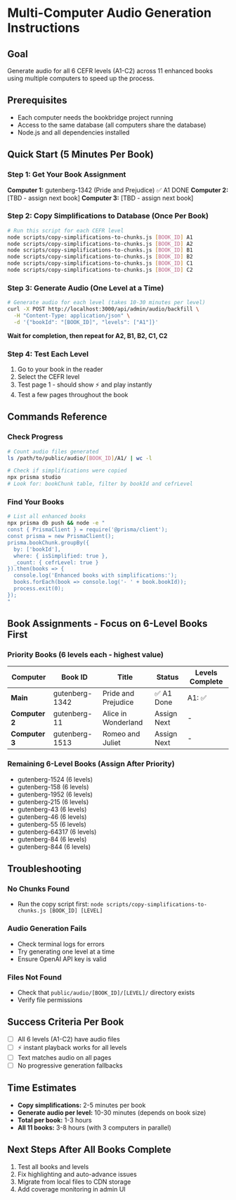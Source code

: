 # Multi-Computer Audio Generation Instructions

## Goal
Generate audio for all 6 CEFR levels (A1-C2) across 11 enhanced books using multiple computers to speed up the process.

## Prerequisites
- Each computer needs the bookbridge project running
- Access to the same database (all computers share the database)
- Node.js and all dependencies installed

## Quick Start (5 Minutes Per Book)

### Step 1: Get Your Book Assignment
**Computer 1:** gutenberg-1342 (Pride and Prejudice) ✅ A1 DONE
**Computer 2:** [TBD - assign next book]
**Computer 3:** [TBD - assign next book]

### Step 2: Copy Simplifications to Database (Once Per Book)
```bash
# Run this script for each CEFR level
node scripts/copy-simplifications-to-chunks.js [BOOK_ID] A1
node scripts/copy-simplifications-to-chunks.js [BOOK_ID] A2
node scripts/copy-simplifications-to-chunks.js [BOOK_ID] B1
node scripts/copy-simplifications-to-chunks.js [BOOK_ID] B2
node scripts/copy-simplifications-to-chunks.js [BOOK_ID] C1
node scripts/copy-simplifications-to-chunks.js [BOOK_ID] C2
```

### Step 3: Generate Audio (One Level at a Time)
```bash
# Generate audio for each level (takes 10-30 minutes per level)
curl -X POST http://localhost:3000/api/admin/audio/backfill \
  -H "Content-Type: application/json" \
  -d '{"bookId": "[BOOK_ID]", "levels": ["A1"]}'
```

**Wait for completion, then repeat for A2, B1, B2, C1, C2**

### Step 4: Test Each Level
1. Go to your book in the reader
2. Select the CEFR level
3. Test page 1 - should show ⚡ and play instantly
4. Test a few pages throughout the book

## Commands Reference

### Check Progress
```bash
# Count audio files generated
ls /path/to/public/audio/[BOOK_ID]/A1/ | wc -l

# Check if simplifications were copied
npx prisma studio
# Look for: bookChunk table, filter by bookId and cefrLevel
```

### Find Your Books
```bash
# List all enhanced books
npx prisma db push && node -e "
const { PrismaClient } = require('@prisma/client');
const prisma = new PrismaClient();
prisma.bookChunk.groupBy({
  by: ['bookId'],
  where: { isSimplified: true },
  _count: { cefrLevel: true }
}).then(books => {
  console.log('Enhanced books with simplifications:');
  books.forEach(book => console.log('- ' + book.bookId));
  process.exit(0);
});
"
```

## Book Assignments - Focus on 6-Level Books First

### Priority Books (6 levels each - highest value)
| Computer | Book ID | Title | Status | Levels Complete |
|----------|---------|--------|--------|----------------|
| **Main** | gutenberg-1342 | Pride and Prejudice | ✅ A1 Done | A1: ✅ |
| **Computer 2** | gutenberg-11 | Alice in Wonderland | Assign Next | - |
| **Computer 3** | gutenberg-1513 | Romeo and Juliet | Assign Next | - |

### Remaining 6-Level Books (Assign After Priority)
- gutenberg-1524 (6 levels)
- gutenberg-158 (6 levels) 
- gutenberg-1952 (6 levels)
- gutenberg-215 (6 levels)
- gutenberg-43 (6 levels)
- gutenberg-46 (6 levels)
- gutenberg-55 (6 levels)
- gutenberg-64317 (6 levels)
- gutenberg-84 (6 levels)
- gutenberg-844 (6 levels)

## Troubleshooting

### No Chunks Found
- Run the copy script first: `node scripts/copy-simplifications-to-chunks.js [BOOK_ID] [LEVEL]`

### Audio Generation Fails
- Check terminal logs for errors
- Try generating one level at a time
- Ensure OpenAI API key is valid

### Files Not Found
- Check that `public/audio/[BOOK_ID]/[LEVEL]/` directory exists
- Verify file permissions

## Success Criteria Per Book
- [ ] All 6 levels (A1-C2) have audio files
- [ ] ⚡ instant playback works for all levels
- [ ] Text matches audio on all pages
- [ ] No progressive generation fallbacks

## Time Estimates
- **Copy simplifications:** 2-5 minutes per book
- **Generate audio per level:** 10-30 minutes (depends on book size)
- **Total per book:** 1-3 hours
- **All 11 books:** 3-8 hours (with 3 computers in parallel)

## Next Steps After All Books Complete
1. Test all books and levels
2. Fix highlighting and auto-advance issues
3. Migrate from local files to CDN storage
4. Add coverage monitoring in admin UI